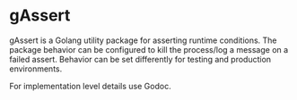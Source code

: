 # gAssert

gAssert is a Golang utility package for asserting runtime conditions. The package behavior can be configured to kill the process/log a message on a failed assert. Behavior can be set differently for testing and production environments.

For implementation level details use Godoc. 